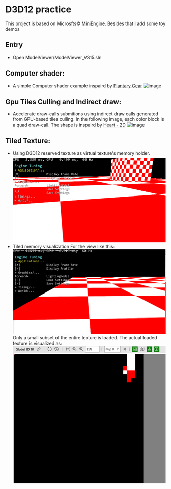 # D3D12 practice
This project is based on Microsfts&copy; [MiniEngine](https://github.com/microsoft/DirectX-Graphics-Samples/tree/master/MiniEngine). Besides that I add some toy demos
## Entry
* Open ModelViewer/ModelViewer_VS15.sln
## Computer shader:
* A simple Computer shader example inspaird by [Plantary Gear](https://www.shadertoy.com/view/MsGczV)
![image](https://github.com/sienaiwun/Dx12Practice/blob/master/Images/compute.gif?raw=true)

## Gpu Tiles Culling and Indirect draw:
* Accelerate draw-calls submitions using indirect draw calls generated from GPU-based tiles culling. 
In the following image, each color block is a quad draw-call. The shape is inspaird by [Heart - 2D](https://www.shadertoy.com/view/XsfGRn)
![image](https://github.com/sienaiwun/Dx12Practice/blob/master/Images/IndirectDraw.gif?raw=true)

## Tiled Texture:
* Using D3D12 reserved texture as virtual texture's memory holder.
![vitual textrue](https://github.com/sienaiwun/publicImgs/blob/master/imgs/VirtualTexture/virtual_texture_checkbox_dx12.gif?raw=true)
* Tiled memory visualization
For the view like this:
![checkbox_vt.png](https://github.com/sienaiwun/publicImgs/blob/master/imgs/VirtualTexture/checkbox_vt.png?raw=true)
Only a small subset of the entire texture is loaded. The actual loaded texture is visualized as:
![mip_chain.gif](https://github.com/sienaiwun/publicImgs/blob/master/imgs/VirtualTexture/mip_chain.gif?raw=true)